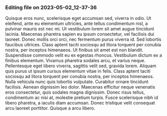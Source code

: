 

### Editing file on 2023-05-02_12-37-36

Quisque eros nunc, scelerisque eget accumsan sed, viverra in odio. Ut eleifend, ante eu elementum ultricies, ante tellus condimentum nisl, a pulvinar mauris est nec mi. Ut vestibulum lorem sit amet augue tincidunt lacinia. Maecenas pharetra sapien eu ipsum consectetur, vel facilisis dui laoreet. Donec mollis orci orci, nec fermentum purus viverra id. Sed lobortis faucibus ultrices. Class aptent taciti sociosqu ad litora torquent per conubia nostra, per inceptos himenaeos. Ut finibus sit amet est non blandit. Suspendisse commodo velit eu ex egestas rhoncus. Vestibulum dictum ex a finibus elementum. Vivamus pharetra sodales arcu, et varius neque.
Pellentesque eget libero viverra, sagittis velit sed, gravida lorem. Aliquam quis purus ut ipsum cursus elementum vitae in felis. Class aptent taciti sociosqu ad litora torquent per conubia nostra, per inceptos himenaeos. Nulla vehicula nunc quis lobortis vulputate. Curabitur ornare tincidunt facilisis. Aenean dignissim leo dolor. Maecenas efficitur neque venenatis eros consectetur, quis sodales magna dignissim. Donec risus tellus, condimentum ac nisi at, molestie pretium turpis. Fusce scelerisque nibh id libero pharetra, a iaculis diam accumsan. Donec tristique velit consequat arcu laoreet porttitor. Quisque a arcu libero.


